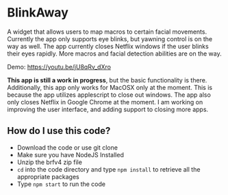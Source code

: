 # BlinkAway
A widget that allows users to map macros to certain facial movements. Currently the app only supports eye blinks, but yawning control is on the way as well. The app currently closes Netflix windows if the user blinks their eyes rapidly. More macros and facial detection abilities are on the way.

Demo: https://youtu.be/jU8qRv_dXro

**This app is still a work in progress**, but the basic functionality is there. Additionally, this app only works for MacOSX only at the moment. This is because the app utilizes applescript to close out windows. The app also only closes Netflix in Google Chrome at the moment. I am working on improving the user interface, and adding support to closing more apps.

## How do I use this code? ##
- Download the code or use git clone
- Make sure you have NodeJS Installed
- Unzip the brfv4 zip file
- `cd` into the code directory and type `npm install` to retrieve all the appropriate packages
- Type `npm start` to run the code
